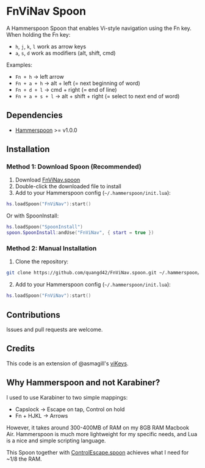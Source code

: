 # FnViNav Spoon

A Hammerspoon Spoon that enables Vi-style navigation using the Fn key. When holding the Fn key:
- `h`, `j`, `k`, `l` work as arrow keys
- `a`, `s`, `d` work as modifiers (alt, shift, cmd)

Examples:
  - `Fn + h` → left arrow
  - `Fn + a + h` → alt + left (= next beginning of word)
  - `Fn + d + l` → cmd + right (= end of line)
  - `Fn + a + s + l` → alt + shift + right (= select to next end of word)

## Dependencies

- [Hammerspoon](https://github.com/Hammerspoon/hammerspoon/releases/tag/1.0.0) >= v1.0.0

## Installation

### Method 1: Download Spoon (Recommended)

1. Download [FnViNav.spoon](https://github.com/quangd42/FnViNav.spoon/releases/latest/download/FnViNav.spoon)
2. Double-click the downloaded file to install
3. Add to your Hammerspoon config (`~/.hammerspoon/init.lua`):
```lua
hs.loadSpoon("FnViNav"):start()
```

Or with SpoonInstall:
```lua
hs.loadSpoon("SpoonInstall")
spoon.SpoonInstall:andUse("FnViNav", { start = true })
```

### Method 2: Manual Installation

1. Clone the repository:
```bash
git clone https://github.com/quangd42/FnViNav.spoon.git ~/.hammerspoon/Spoons/FnViNav.spoon
```

2. Add to your Hammerspoon config (`~/.hammerspoon/init.lua`):
```lua
hs.loadSpoon("FnViNav"):start()
```

## Contributions

Issues and pull requests are welcome.

## Credits

This code is an extension of @asmagill's [viKeys](https://github.com/asmagill/hammerspoon-config/blob/master/utils/_keys/viKeys.lua).

## Why Hammerspoon and not Karabiner?

I used to use Karabiner to two simple mappings:
- Capslock -> Escape on tap, Control on hold
- Fn + HJKL -> Arrows

However, it takes around 300-400MB of RAM on my 8GB RAM Macbook Air. Hammerspoon is much more lightweight for my specific needs, and Lua is a nice and simple scripting language.

This Spoon together with [ControlEscape.spoon](https://github.com/jasonrudolph/ControlEscape.spoon) achieves what I need for ~1/8 the RAM.

